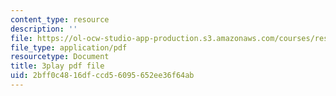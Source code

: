 ```yaml
---
content_type: resource
description: ''
file: https://ol-ocw-studio-app-production.s3.amazonaws.com/courses/res-10-001-making-science-and-engineering-pictures-a-practical-guide-to-presenting-your-work-spring-2016/2bff0c4816dfccd56095652ee36f64ab_7_hOHxaaxGE.pdf
file_type: application/pdf
resourcetype: Document
title: 3play pdf file
uid: 2bff0c48-16df-ccd5-6095-652ee36f64ab
---
```

